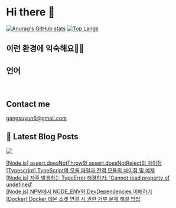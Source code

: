 # Hi there 👋

[![Anurag's GitHub stats](https://github-readme-stats.vercel.app/api?username=rkdden)](https://github.com/anuraghazra/github-readme-stats)
[![Top Langs](https://github-readme-stats.vercel.app/api/top-langs/?username=rkdden&layout=compact&hide=r,jupyter%20notebook,c%23&exclude_repo=roharui.github.io)](https://github.com/anuraghazra/github-readme-stats)

## 이런 환경에 익숙해요✍🏼

## 언어

<p>
  <img alt="" src= "https://img.shields.io/badge/JavaScript-F7DF1E?style=flat-square&logo=JavaScript&logoColor=white"/> 
  <img alt="" src= "https://img.shields.io/badge/TypeScript-black?logo=typescript&logoColor=blue"/>
</p>

## Contact me

gangsuyun6@gmail.com

## 📕 Latest Blog Posts
<p>
    <a href="https://systorage.tistory.com/"><img src="https://img.shields.io/badge/Blog-FF5722?style=flat-square&logo=Blogger&logoColor=white"/></a><br>
</p>

<a href=https://systorage.tistory.com/entry/Nodejs-assertdoesNotThrow%EC%99%80-assertdoesNotReject%EC%9D%98-%EC%B0%A8%EC%9D%B4%EC%A0%90>[Node.js] assert.doesNotThrow와 assert.doesNotReject의 차이점</a></br><a href=https://systorage.tistory.com/entry/Typescript-TypeScript%EC%9D%98-%EB%AA%A8%EB%93%88-%ED%8C%8C%EC%9D%BC%EA%B3%BC-%EC%A0%84%EC%97%AD-%EB%AA%A8%EB%93%88%EC%9D%98-%EC%B0%A8%EC%9D%B4%EC%A0%90-%EB%B0%8F-%EC%98%88%EC%A0%9C>[Typescript] TypeScript의 모듈 파일과 전역 모듈의 차이점 및 예제</a></br><a href=https://systorage.tistory.com/entry/Nodejs-%EC%9E%90%EC%A3%BC-%EB%B0%9C%EC%83%9D%ED%95%98%EB%8A%94-TypeError-%ED%95%B4%EA%B2%B0%ED%95%98%EA%B8%B0-Cannot-read-property-of-undefined>[Node.js] 자주 발생하는 TypeError 해결하기: 'Cannot read property of undefined'</a></br><a href=https://systorage.tistory.com/entry/Nodejs-NPM%EC%97%90%EC%84%9C-NODEENV%EC%99%80-DevDependencies-%EC%9D%B4%ED%95%B4%ED%95%98%EA%B8%B0>[Node.js] NPM에서 NODE_ENV와 DevDependencies 이해하기</a></br><a href=https://systorage.tistory.com/entry/Docker-Docker-%EB%8D%B0%EB%AA%AC-%EC%86%8C%EC%BC%93-%EC%97%B0%EA%B2%B0-%EC%8B%9C-%EA%B6%8C%ED%95%9C-%EA%B1%B0%EB%B6%80-%EB%AC%B8%EC%A0%9C-%ED%95%B4%EA%B2%B0-%EB%B0%A9%EB%B2%95>[Docker] Docker 데몬 소켓 연결 시 권한 거부 문제 해결 방법</a></br>
